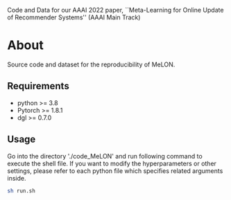 Code and Data for our AAAI 2022 paper, 
``Meta-Learning for Online Update of Recommender Systems'' (AAAI Main Track)

# About
Source code and dataset for the reproducibility of MeLON.

## Requirements
- python >= 3.8
- Pytorch >= 1.8.1
- dgl >= 0.7.0


## Usage
Go into the directory './code_MeLON' and run following command to execute the shell file. If you want to modify the hyperparameters or other settings, please refer to each python file which specifies related arguments inside.

```bash
sh run.sh
```
